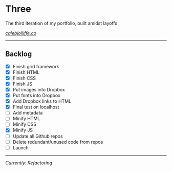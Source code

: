 # Three

The third iteration of my portfolio, built amidst layoffs

*[calebjolliffe.co](https://calebjolliffe.co)*

---

## Backlog

- [x] Finish grid framework
- [x] Finish HTML
- [x] Finish CSS
- [x] Finish JS
- [x] Put images into Dropbox
- [x] Put fonts into Dropbox
- [x] Add Dropbox links to HTML
- [x] Final test on localhost
- [ ] Add metadata
- [ ] Minify HTML
- [ ] Minify CSS
- [x] Minify JS
- [ ] Update all Github repos
- [ ] Delete redundant/unused code from repos
- [ ] Launch

---

*Currently: Refactoring*
